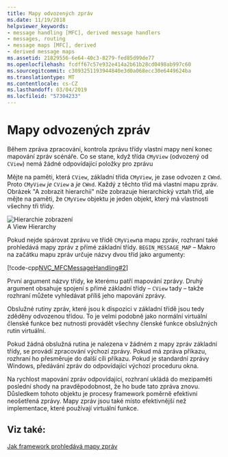 ```yaml
---
title: Mapy odvozených zpráv
ms.date: 11/19/2018
helpviewer_keywords:
- message handling [MFC], derived message handlers
- messages, routing
- message maps [MFC], derived
- derived message maps
ms.assetid: 21829556-6e64-40c3-8279-fed85d99de77
ms.openlocfilehash: fcdff67c57e932e414a2b61b28cd0498ab997c60
ms.sourcegitcommit: c3093251193944840e3d0a068ecc30e6449624ba
ms.translationtype: MT
ms.contentlocale: cs-CZ
ms.lasthandoff: 03/04/2019
ms.locfileid: "57304233"
---
```

# <a name="derived-message-maps"></a>Mapy odvozených zpráv

Během zpráva zpracování, kontrola zprávu třídy vlastní mapy není konec mapování zpráv scénáře. Co se stane, když třída `CMyView` (odvozený od `CView`) nemá žádné odpovídající položky pro zprávu

Mějte na paměti, která `CView`, základní třída `CMyView`, je zase odvozen z `CWnd`. Proto `CMyView` *je* `CView` a *je* `CWnd`. Každý z těchto tříd má vlastní mapu zpráv. Obrázek "A zobrazit hierarchii" níže zobrazuje hierarchický vztah tříd, ale mějte na paměti, že `CMyView` objektu je jeden objekt, který má vlastnosti všechny tři třídy.

![Hierarchie zobrazení](../mfc/media/vc38621.gif "hierarchie zobrazení") <br/>
A View Hierarchy

Pokud nejde spárovat zprávu ve třídě `CMyView`na mapu zpráv, rozhraní také prohledává mapy zpráv z přímé základní třídy. `BEGIN_MESSAGE_MAP` – Makro na začátku mapu zpráv určuje názvy dvou tříd jako argumenty:

[!code-cpp[NVC_MFCMessageHandling#2](../mfc/codesnippet/cpp/derived-message-maps_1.cpp)]

První argument názvy třídy, ke kterému patří mapování zprávy. Druhý argument obsahuje spojení s přímé základní třídy – `CView` tady – takže rozhraní můžete vyhledávat příliš jeho mapování zprávy.

Obslužné rutiny zpráv, které jsou k dispozici v základní třídě jsou tedy zděděny odvozenou třídou. To je velmi podobně jako normální virtuální členské funkce bez nutnosti provádět všechny členské funkce obslužných rutin virtuální.

Pokud žádná obslužná rutina je nalezena v žádném z mapy zpráv základní třídy, se provádí zpracování výchozí zprávy. Pokud má zpráva příkazu, rozhraní ho přesměruje do další cíli příkazu. Pokud je standardní zprávy Windows, předávání zpráv do odpovídající výchozí proceduru okna.

Na rychlost mapování zpráv odpovídající, rozhraní ukládá do mezipaměti poslední shody na pravděpodobnost, že ho bude tato zpráva znovu. Důsledkem tohoto objektu je procesy framework poměrně efektivní neošetřená zprávy. Mapy zpráv jsou také místo efektivnější než implementace, které používají virtuální funkce.

## <a name="see-also"></a>Viz také:

[Jak framework prohledává mapy zpráv](../mfc/how-the-framework-searches-message-maps.md)
